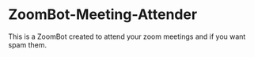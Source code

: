 # ZoomBot-Meeting-Attender
This is a ZoomBot created to attend your zoom meetings and if you want spam them.
